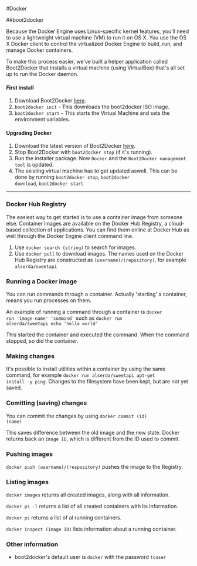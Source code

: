 #Docker


##boot2docker

Because the Docker Engine uses Linux-specific kernel features, you'll need to use a lightweight virtual machine (VM) to run it on OS X. You use the OS X Docker client to control the virtualized Docker Engine to build, run, and manage Docker containers.

To make this process easier, we've built a helper application called Boot2Docker that installs a virtual machine (using VirtualBox) that's all set up to run the Docker daemon.


#### First install

1. Download Boot2Docker [here](https://github.com/boot2docker/osx-installer/releases/tag/v1.5.0).
2. <code>boot2docker init</code> - This downloads the boot2docker ISO image.
3. <code>boot2docker start</code> - This starts the Virtual Machine and sets the environment variables. 

#### Upgrading Docker

1. Download the latest version of Boot2Docker [here](https://github.com/boot2docker/osx-installer/releases/tag/v1.5.0).
2. Stop Boot2Docker with <code>boot2docker stop</code> (if it's running).
3. Run the installer package. Now <code>Docker</code> and the <code>Boot2Docker management tool</code> is updated.
4. The existing virtual machine has to get updated aswell. This can be done by running <code>boot2docker stop</code>, <code>boot2docker download</code>, <code>boot2docker start</code>

***


### Docker Hub Registry

The easiest way to get started is to use a container image from someone else. Container images are available on the Docker Hub Registry, a cloud-based collection of applications. You can find them online at Docker Hub as well through the Docker Engine client command line.


1. Use <code>docker search (string)</code> to search for images.
2. Use <code>docker pull</code> to download images. The names used on the Docker Hub Registry are constructed as <code>(username)/(repository)</code>, for example <code>alserda/sweetapi</code>


### Running a Docker image

You can run commands through a container. Actually 'starting' a container, means you run processes on them.

An example of running a command through a container is <code>docker run 'image-name' 'command'</code> such as <code>docker run alserda/sweetapi echo 'hello world'</code>

This started the container and executed the command. When the command stopped, so did the container.

### Making changes


It's possible to install utilities within a container by using the same command, for example <code>docker run alserda/sweetapi apt-get install -y ping</code>. Changes to the filesystem have been kept, but are not yet saved.


### Comitting (saving) changes

You can commit the changes by using <code>docker commit (id) (name)</code>

This saves difference between the old image and the new state. Docker returns back an <code>image ID</code>, which is different from the ID used to commit.


### Pushing images

<code>docker push (username)/(respository)</code> pushes the image to the Registry.


### Listing images

<code>docker images</code> returns all created images, along with all information.

<code>docker ps -l</code> returns a list of all created containers with its information.

<code>docker ps</code> returns a list of al running containers.

<code>docker inspect (image ID)</code> lists information about a running container.



### Other information

- boot2docker's default user is <code>docker</code> with the password <code>tcuser</code>